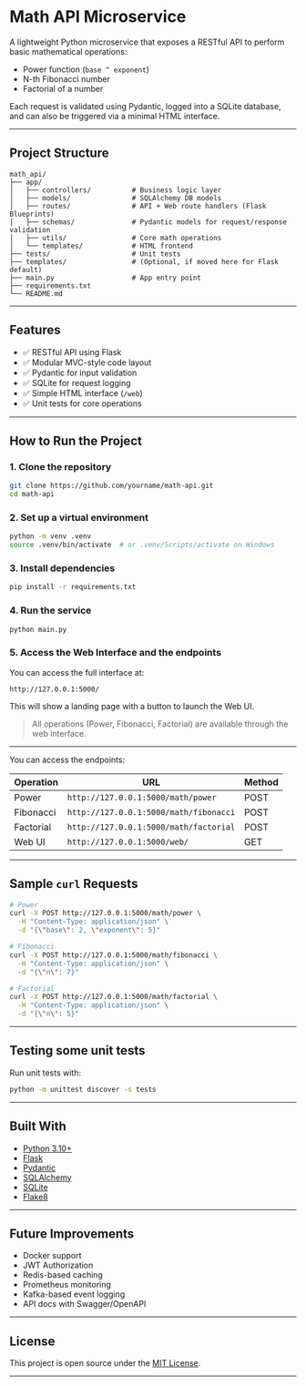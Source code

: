 # Math API Microservice

A lightweight Python microservice that exposes a RESTful API to perform basic mathematical operations:

- Power function (`base ^ exponent`)
- N-th Fibonacci number
- Factorial of a number

Each request is validated using Pydantic, logged into a SQLite database, and can also be triggered via a minimal HTML interface.

---

## Project Structure

```
math_api/
├── app/
│   ├── controllers/          # Business logic layer
│   ├── models/               # SQLAlchemy DB models
│   ├── routes/               # API + Web route handlers (Flask Blueprints)
│   ├── schemas/              # Pydantic models for request/response validation
│   ├── utils/                # Core math operations
│   └── templates/            # HTML frontend
├── tests/                    # Unit tests
├── templates/                # (Optional, if moved here for Flask default)
├── main.py                   # App entry point
├── requirements.txt
└── README.md
```

---

## Features

- ✅ RESTful API using Flask
- ✅ Modular MVC-style code layout
- ✅ Pydantic for input validation
- ✅ SQLite for request logging
- ✅ Simple HTML interface (`/web`)
- ✅ Unit tests for core operations

---

## How to Run the Project

### 1. Clone the repository

```bash
git clone https://github.com/yourname/math-api.git
cd math-api
```

### 2. Set up a virtual environment

```bash
python -m venv .venv
source .venv/bin/activate  # or .venv/Scripts/activate on Windows
```

### 3. Install dependencies

```bash
pip install -r requirements.txt
```

### 4. Run the service

```bash
python main.py
```

### 5. Access the Web Interface and the endpoints

You can access the full interface at:

```
http://127.0.0.1:5000/
```

This will show a landing page with a button to launch the Web UI.

> All operations (Power, Fibonacci, Factorial) are available through the web interface.

---

You can access the endpoints:

| Operation | URL | Method |
|----------|-----|--------|
| Power    | `http://127.0.0.1:5000/math/power` | POST |
| Fibonacci | `http://127.0.0.1:5000/math/fibonacci` | POST |
| Factorial | `http://127.0.0.1:5000/math/factorial` | POST |
| Web UI   | `http://127.0.0.1:5000/web/` | GET |

---

## Sample `curl` Requests

```bash
# Power
curl -X POST http://127.0.0.1:5000/math/power \
  -H "Content-Type: application/json" \
  -d "{\"base\": 2, \"exponent\": 5}"

# Fibonacci
curl -X POST http://127.0.0.1:5000/math/fibonacci \
  -H "Content-Type: application/json" \
  -d "{\"n\": 7}"

# Factorial
curl -X POST http://127.0.0.1:5000/math/factorial \
  -H "Content-Type: application/json" \
  -d "{\"n\": 5}"
```

---

## Testing some unit tests

Run unit tests with:

```bash
python -m unittest discover -s tests
```

---

## Built With

- [Python 3.10+](https://www.python.org/)
- [Flask](https://flask.palletsprojects.com/)
- [Pydantic](https://docs.pydantic.dev/)
- [SQLAlchemy](https://www.sqlalchemy.org/)
- [SQLite](https://www.sqlite.org/index.html)
- [Flake8](https://flake8.pycqa.org/)

---

## Future Improvements

- Docker support
- JWT Authorization
- Redis-based caching
- Prometheus monitoring
- Kafka-based event logging
- API docs with Swagger/OpenAPI

---

## License

This project is open source under the [MIT License](LICENSE).

---
